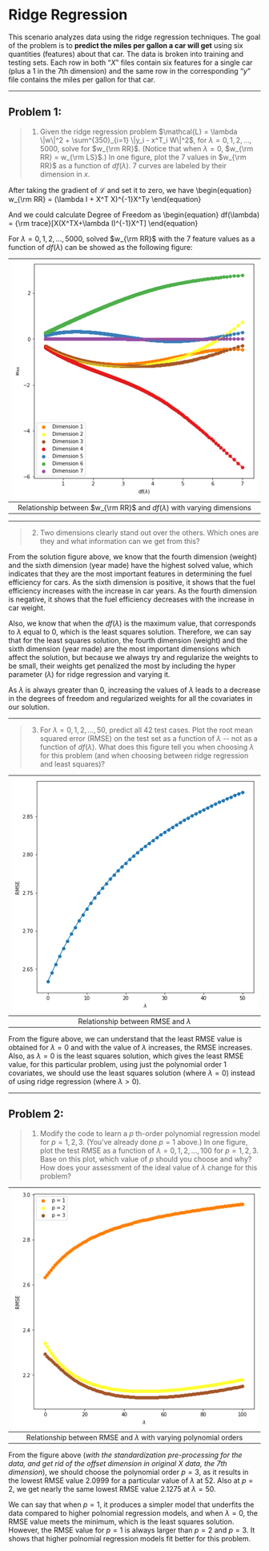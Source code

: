 # Ridge Regression
This scenario analyzes data using the ridge regression techniques. The goal of the problem is to **predict the miles per gallon a car will get** using six quantities (features) about that car. The data is broken into training and testing sets. Each row in both “$X$” files contain six features for a single car (plus a 1 in the 7th dimension) and the same row in the corresponding “$y$” file contains the miles per gallon for that car.

---
## Problem 1:
>1. Given the ridge regression problem $\mathcal{L} = \lambda \|w\|^2 + \sum^{350}_{i=1} \|y_i - x^T_i W\|^2$, for $\lambda = 0,1,2,...,5000$, solve for $w_{\rm RR}$. (Notice that when $\lambda = 0$, $w_{\rm RR} = w_{\rm LS}$.) In one figure, plot the 7 values in $w_{\rm RR}$ as a function of $df(\lambda)$. 7 curves are labeled by their dimension in $x$.

After taking the gradient of $\mathcal{L}$ and set it to zero, we have
\begin{equation}
    w_{\rm RR} = (\lambda I + X^T X)^{-1}X^Ty
\end{equation}

And we could calculate Degree of Freedom as
\begin{equation}
    df(\lambda) = {\rm trace}[X(X^TX+\lambda I)^{-1}X^T]
\end{equation}

For $\lambda = 0,1,2,...,5000$, solved $w_{\rm RR}$ with the 7 feature values as a function of $df(\lambda)$ can be showed as the following figure:

|![](images/dfplot.png)|
|:--:|
|Relationship between $w_{\rm RR}$ and $df(\lambda)$ with varying dimensions|

---

> 2. Two dimensions clearly stand out over the others. Which ones are they and what information can we get from this?

From the solution figure above, we know that the fourth dimension (weight) and the sixth dimension (year made) have the highest solved value, which indicates that they are the most important features in determining the fuel efficiency for cars. As the sixth dimension is positive, it shows that the fuel efficiency increases with the increase in car years. As the fourth dimension is negative, it shows that the fuel efficiency decreases with the increase in car weight.

Also, we know that when the $df(\lambda)$ is the maximum value, that corresponds to $\lambda$ equal to 0, which is the least squares solution. Therefore, we can say that for the least squares solution, the fourth dimension (weight) and the sixth dimension (year made) are the most important dimensions which affect the solution, but because we always try and regularize the weights to be small, their weights get penalized the most by including the hyper parameter ($\lambda$) for ridge regression and varying it.

As $\lambda$ is always greater than 0, increasing the values of $\lambda$ leads to a decrease in the degrees of freedom and regularized weights for all the covariates in our solution.

---

> 3. For $\lambda = 0,1,2,...,50$, predict all 42 test cases. Plot the root mean squared error (RMSE) on the test set as a function of $\lambda$ -- not as a function of $df(\lambda)$. What does this figure tell you when choosing $\lambda$ for this problem (and when choosing between ridge regression and least squares)?

|![](images/rmse.png)|
|:--:|
|Relationship between RMSE and $\lambda$|

From the figure above, we can understand that the least RMSE value is obtained for $\lambda = 0$ and with the value of $\lambda$ increases, the RMSE increases. Also, as $\lambda = 0$ is the least squares solution, which gives the least RMSE value, for this particular problem, using just the polynomial order 1 covariates, we should use the least squares solution (where $\lambda = 0$) instead of using ridge regression (where $\lambda > 0$).

---
## Problem 2:
> 1. Modify the code to learn a $p$ th-order polynomial regression model for $p=1,2,3$. (You’ve already done $p=1$ above.) In one figure, plot the test RMSE as a function of $\lambda = 0,1,2,...,100$ for $p=1,2,3$. Base on this plot, which value of $p$ should you choose and why? How does your assessment of the ideal value of $\lambda$ change for this problem?

|![](images/poly.png)|
|:--:|
|Relationship between RMSE and $\lambda$ with varying polynomial orders|

From the figure above (*with the standardization pre-processing for the data, and get rid of the offset dimension in original X data, the 7th dimension*), we should choose the polynomial order $p = 3$, as it results in the lowest RMSE value 2.0999 for a particular value of $\lambda$ at 52. Also at $p = 2$, we get nearly the same lowest RMSE value 2.1275 at $\lambda = 50$.

We can say that when $p = 1$, it produces a simpler model that underfits the data compared to higher polnomial regression models, and when $\lambda=0$, the RMSE value meets the minimum, which is the least squares solution. However, the RMSE value for $p = 1$ is always larger than $p = 2$ and $p = 3$. It shows that higher polnomial regression models fit better for this problem.
